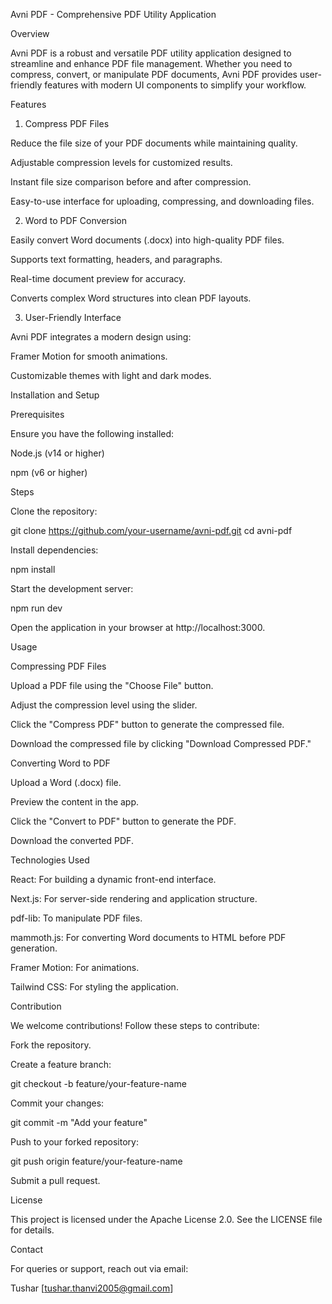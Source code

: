 Avni PDF - Comprehensive PDF Utility Application

Overview

Avni PDF is a robust and versatile PDF utility application designed to streamline and enhance PDF file management. Whether you need to compress, convert, or manipulate PDF documents, Avni PDF provides user-friendly features with modern UI components to simplify your workflow.

Features

1. Compress PDF Files

Reduce the file size of your PDF documents while maintaining quality.

Adjustable compression levels for customized results.

Instant file size comparison before and after compression.

Easy-to-use interface for uploading, compressing, and downloading files.

2. Word to PDF Conversion

Easily convert Word documents (.docx) into high-quality PDF files.

Supports text formatting, headers, and paragraphs.

Real-time document preview for accuracy.

Converts complex Word structures into clean PDF layouts.

3. User-Friendly Interface

Avni PDF integrates a modern design using:

Framer Motion for smooth animations.

Customizable themes with light and dark modes.

Installation and Setup

Prerequisites

Ensure you have the following installed:

Node.js (v14 or higher)

npm (v6 or higher)

Steps

Clone the repository:

git clone https://github.com/your-username/avni-pdf.git
cd avni-pdf

Install dependencies:

npm install

Start the development server:

npm run dev

Open the application in your browser at http://localhost:3000.

Usage

Compressing PDF Files

Upload a PDF file using the "Choose File" button.

Adjust the compression level using the slider.

Click the "Compress PDF" button to generate the compressed file.

Download the compressed file by clicking "Download Compressed PDF."

Converting Word to PDF

Upload a Word (.docx) file.

Preview the content in the app.

Click the "Convert to PDF" button to generate the PDF.

Download the converted PDF.

Technologies Used

React: For building a dynamic front-end interface.

Next.js: For server-side rendering and application structure.

pdf-lib: To manipulate PDF files.

mammoth.js: For converting Word documents to HTML before PDF generation.

Framer Motion: For animations.

Tailwind CSS: For styling the application.

Contribution

We welcome contributions! Follow these steps to contribute:

Fork the repository.

Create a feature branch:

git checkout -b feature/your-feature-name

Commit your changes:

git commit -m "Add your feature"

Push to your forked repository:

git push origin feature/your-feature-name

Submit a pull request.

License

This project is licensed under the Apache License 2.0. See the LICENSE file for details.

Contact

For queries or support, reach out via email:

Tushar [tushar.thanvi2005@gmail.com]

